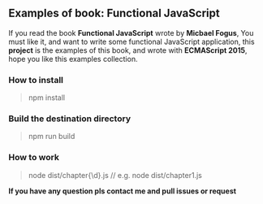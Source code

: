 ## Examples of book: Functional JavaScript

If you read the book **Functional JavaScript** wrote by **Micbael Fogus**, You must like it, and want to write some functional JavaScript application, this **project** is the examples of this book, and wrote with **ECMAScript 2015**, hope you like this examples collection.

### How to install

> npm install

### Build the destination directory

> npm run build

### How to work

> node dist/chapter{\d}.js // e.g. node dist/chapter1.js

**If you have any question pls contact me and pull issues or request**